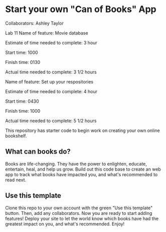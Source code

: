 # Start your own "Can of Books" App

Collaborators:
Ashley Taylor

  Lab 11
Name of feature: Movie database

Estimate of time needed to complete: 3 hour

Start time: 1000

Finish time: 0130

Actual time needed to complete: 3 1/2 hours


Name of feature: Set up your respositories

Estimate of time needed to complete: 4 hour

Start time: 0430

Finish time: 1000

Actual time needed to complete: 5 1/2 hours

This repository has starter code to begin work on creating your own online bookshelf.

## What can books do?

Books are life-changing. They have the power to enlighten, educate, entertain, heal, and help us grow. Build out this code base to create an web app to track what books have impacted you, and what's recommended to read next.

## Use this template

Clone this repo to your own account with the green "Use this template" button. Then, add any collaborators. Now you are ready to start adding features! Deploy your site to let the world know which books have had the greatest impact on you, and what's recommended. Enjoy!
